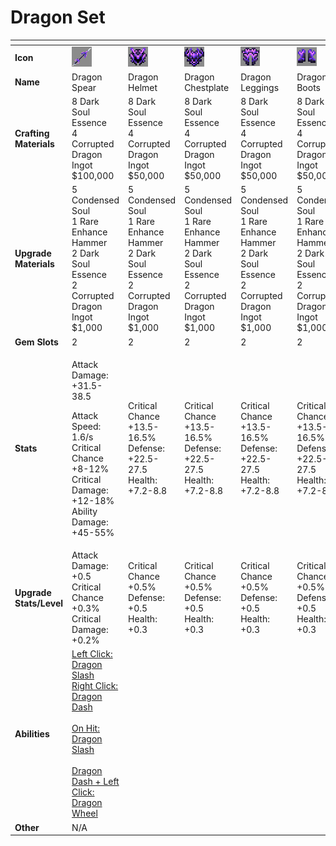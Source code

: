 # Dragon Set



<table data-header-hidden><thead><tr><th width="150"></th><th width="273"></th><th width="279"></th><th width="285"></th><th width="309"></th><th width="293"></th></tr></thead><tbody><tr><td><strong>Icon</strong></td><td><img src="../../../../.gitbook/assets/image (93).png" alt="" data-size="original"></td><td><img src="../../../../.gitbook/assets/image (94).png" alt="" data-size="original"></td><td><img src="../../../../.gitbook/assets/image (95).png" alt="" data-size="original"></td><td><img src="../../../../.gitbook/assets/image (96).png" alt="" data-size="original"></td><td><img src="../../../../.gitbook/assets/image (97).png" alt="" data-size="original"></td></tr><tr><td><strong>Name</strong></td><td>Dragon Spear</td><td>Dragon Helmet</td><td>Dragon Chestplate</td><td>Dragon Leggings</td><td>Dragon Boots</td></tr><tr><td><strong>Crafting Materials</strong></td><td>8 Dark Soul Essence<br>4 Corrupted Dragon Ingot<br>$100,000</td><td>8 Dark Soul Essence<br>4 Corrupted Dragon Ingot<br>$50,000</td><td>8 Dark Soul Essence<br>4 Corrupted Dragon Ingot<br>$50,000</td><td>8 Dark Soul Essence<br>4 Corrupted Dragon Ingot<br>$50,000</td><td>8 Dark Soul Essence<br>4 Corrupted Dragon Ingot<br>$50,000</td></tr><tr><td><strong>Upgrade Materials</strong></td><td>5 Condensed Soul<br>1 Rare Enhance Hammer<br>2 Dark Soul Essence<br>2 Corrupted Dragon Ingot<br>$1,000</td><td>5 Condensed Soul<br>1 Rare Enhance Hammer<br>2 Dark Soul Essence<br>2 Corrupted Dragon Ingot<br>$1,000</td><td>5 Condensed Soul<br>1 Rare Enhance Hammer<br>2 Dark Soul Essence<br>2 Corrupted Dragon Ingot<br>$1,000</td><td>5 Condensed Soul<br>1 Rare Enhance Hammer<br>2 Dark Soul Essence<br>2 Corrupted Dragon Ingot<br>$1,000</td><td>5 Condensed Soul<br>1 Rare Enhance Hammer<br>2 Dark Soul Essence<br>2 Corrupted Dragon Ingot<br>$1,000</td></tr><tr><td><strong>Gem Slots</strong></td><td>2</td><td>2</td><td>2</td><td>2</td><td>2</td></tr><tr><td><strong>Stats</strong></td><td><p>Attack Damage: +31.5-38.5</p><p>Attack Speed: 1.6/s<br>Critical Chance +8-12%<br>Critical Damage: +12-18%<br>Ability Damage: +45-55%</p></td><td>Critical Chance +13.5-16.5%<br>Defense: +22.5-27.5<br>Health: +7.2-8.8</td><td>Critical Chance +13.5-16.5%<br>Defense: +22.5-27.5<br>Health: +7.2-8.8</td><td>Critical Chance +13.5-16.5%<br>Defense: +22.5-27.5<br>Health: +7.2-8.8</td><td>Critical Chance +13.5-16.5%<br>Defense: +22.5-27.5<br>Health: +7.2-8.8</td></tr><tr><td><strong>Upgrade Stats/Level</strong></td><td>Attack Damage: +0.5<br>Critical Chance +0.3%<br>Critical Damage: +0.2%</td><td>Critical Chance +0.5%<br>Defense: +0.5<br>Health: +0.3</td><td>Critical Chance +0.5%<br>Defense: +0.5<br>Health: +0.3</td><td>Critical Chance +0.5%<br>Defense: +0.5<br>Health: +0.3</td><td>Critical Chance +0.5%<br>Defense: +0.5<br>Health: +0.3</td></tr><tr><td><strong>Abilities</strong></td><td><a href="../../abilities/dragon-warrior.md">Left Click: Dragon Slash<br>Right Click: Dragon Dash<br><br>On Hit: Dragon Slash<br><br>Dragon Dash + Left Click: Dragon Wheel</a></td><td></td><td></td><td></td><td></td></tr><tr><td><strong>Other</strong></td><td>N/A</td><td></td><td></td><td></td><td></td></tr></tbody></table>

